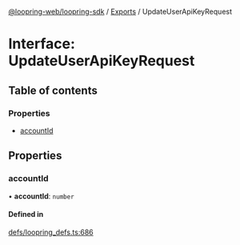 [@loopring-web/loopring-sdk](../README.md) / [Exports](../modules.md) / UpdateUserApiKeyRequest

# Interface: UpdateUserApiKeyRequest

## Table of contents

### Properties

- [accountId](UpdateUserApiKeyRequest.md#accountid)

## Properties

### accountId

• **accountId**: `number`

#### Defined in

[defs/loopring_defs.ts:686](https://github.com/Loopring/loopring_sdk/blob/5861d10/src/defs/loopring_defs.ts#L686)
